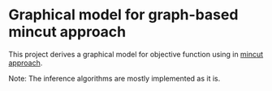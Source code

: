 Graphical model for graph-based mincut approach
===

This project derives a graphical model for objective function using in 
[mincut approach](http://www.aladdin.cs.cmu.edu/papers/pdfs/y2001/mincut.pdf).

Note: The inference algorithms are mostly implemented as it is.

